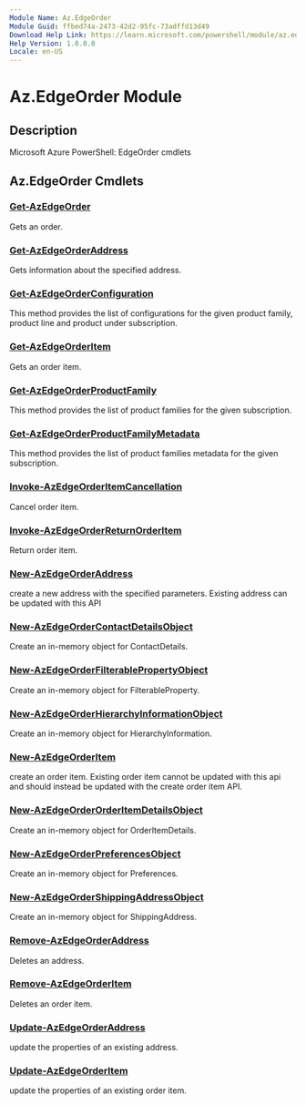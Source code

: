 ```yaml
---
Module Name: Az.EdgeOrder
Module Guid: ffbed74a-2473-42d2-95fc-73adffd13d49
Download Help Link: https://learn.microsoft.com/powershell/module/az.edgeorder
Help Version: 1.0.0.0
Locale: en-US
---
```


# Az.EdgeOrder Module
## Description
Microsoft Azure PowerShell: EdgeOrder cmdlets

## Az.EdgeOrder Cmdlets
### [Get-AzEdgeOrder](Get-AzEdgeOrder.md)
Gets an order.

### [Get-AzEdgeOrderAddress](Get-AzEdgeOrderAddress.md)
Gets information about the specified address.

### [Get-AzEdgeOrderConfiguration](Get-AzEdgeOrderConfiguration.md)
This method provides the list of configurations for the given product family, product line and product under subscription.

### [Get-AzEdgeOrderItem](Get-AzEdgeOrderItem.md)
Gets an order item.

### [Get-AzEdgeOrderProductFamily](Get-AzEdgeOrderProductFamily.md)
This method provides the list of product families for the given subscription.

### [Get-AzEdgeOrderProductFamilyMetadata](Get-AzEdgeOrderProductFamilyMetadata.md)
This method provides the list of product families metadata for the given subscription.

### [Invoke-AzEdgeOrderItemCancellation](Invoke-AzEdgeOrderItemCancellation.md)
Cancel order item.

### [Invoke-AzEdgeOrderReturnOrderItem](Invoke-AzEdgeOrderReturnOrderItem.md)
Return order item.

### [New-AzEdgeOrderAddress](New-AzEdgeOrderAddress.md)
create a new address with the specified parameters.
Existing address can be updated with this API

### [New-AzEdgeOrderContactDetailsObject](New-AzEdgeOrderContactDetailsObject.md)
Create an in-memory object for ContactDetails.

### [New-AzEdgeOrderFilterablePropertyObject](New-AzEdgeOrderFilterablePropertyObject.md)
Create an in-memory object for FilterableProperty.

### [New-AzEdgeOrderHierarchyInformationObject](New-AzEdgeOrderHierarchyInformationObject.md)
Create an in-memory object for HierarchyInformation.

### [New-AzEdgeOrderItem](New-AzEdgeOrderItem.md)
create an order item.
Existing order item cannot be updated with this api and should instead be updated with the create order item API.

### [New-AzEdgeOrderOrderItemDetailsObject](New-AzEdgeOrderOrderItemDetailsObject.md)
Create an in-memory object for OrderItemDetails.

### [New-AzEdgeOrderPreferencesObject](New-AzEdgeOrderPreferencesObject.md)
Create an in-memory object for Preferences.

### [New-AzEdgeOrderShippingAddressObject](New-AzEdgeOrderShippingAddressObject.md)
Create an in-memory object for ShippingAddress.

### [Remove-AzEdgeOrderAddress](Remove-AzEdgeOrderAddress.md)
Deletes an address.

### [Remove-AzEdgeOrderItem](Remove-AzEdgeOrderItem.md)
Deletes an order item.

### [Update-AzEdgeOrderAddress](Update-AzEdgeOrderAddress.md)
update the properties of an existing address.

### [Update-AzEdgeOrderItem](Update-AzEdgeOrderItem.md)
update the properties of an existing order item.

